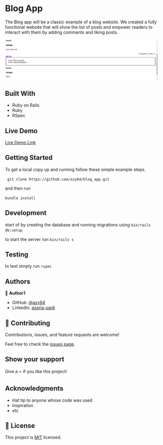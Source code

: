 # Blog App

The Blog app will be a classic example of a blog website. We created a fully functional website that will show the list of posts and empower readers to interact with them by adding comments and liking posts.

![screenshot](./ttt.png)


## Built With

- Ruby on Rails
- Ruby
- RSpec

## Live Demo

[Live Demo Link](https://github.com/azy64/blog_app)


## Getting Started

To get a local copy up and running follow these simple example steps.

` 
git clone https://github.com/azy64/blog_app.git
`

and then run

`
bundle install
`

## Development

start of by creating the database and running migrations using `bin/rails db:setup`

to start the server run `bin/rails s`

## Testing

to test simply run `rspec`



## Authors

👤 **Author1**

- GitHub: [@azy64](https://github.com/azy64)
- LinkedIn: [azaria-saidi](https://www.linkedin.com/in/azaria-saidi-524780112/)

## 🤝 Contributing

Contributions, issues, and feature requests are welcome!

Feel free to check the [issues page](../../issues/).

## Show your support

Give a ⭐️ if you like this project!

## Acknowledgments

- Hat tip to anyone whose code was used
- Inspiration
- etc

## 📝 License

This project is [MIT](./MIT.md) licensed.
